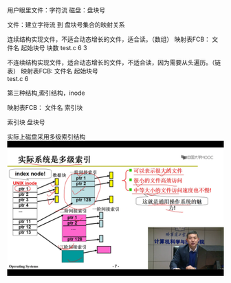 用户眼里文件：字符流
磁盘：盘块号

文件：建立字符流 到 盘块号集合的映射关系

连续结构实现文件，不适合动态增长的文件，适合读。（数组）
映射表FCB：
文件名   起始块号  块数
test.c   6      3


不连续结构实现文件，适合动态增长的文件，不适合读，因为需要从头遍历。（链表）
映射表FCB:
文件名   起始块号  
test.c   6     


第三种结构,索引结构，inode

映射表FCB：
文件名  索引块

索引块  盘块号

实际上磁盘采用多级索引结构
![img.png](img.png)


